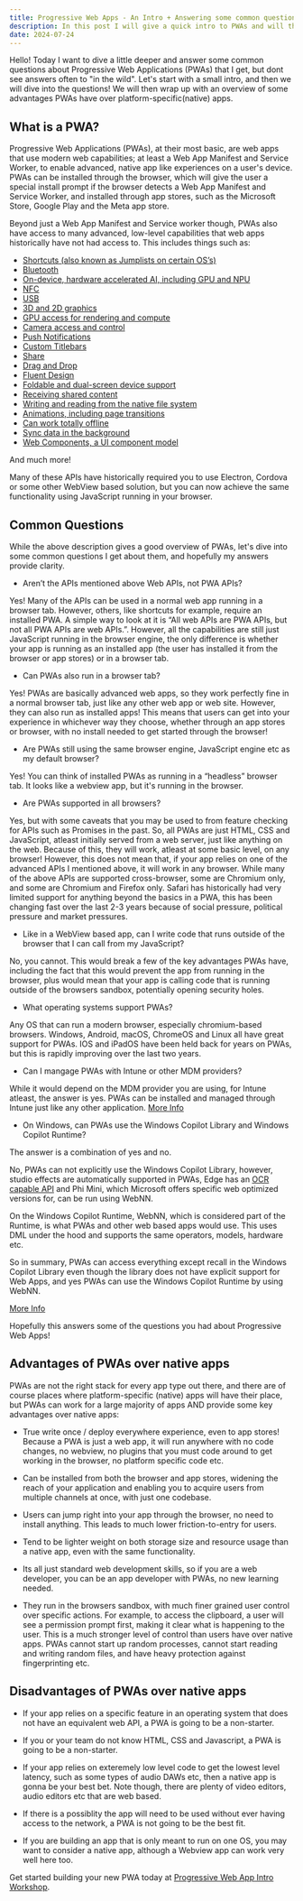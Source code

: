 ```yaml
---
title: Progressive Web Apps - An Intro + Answering some common questions 
description: In this post I will give a quick intro to PWAs and will then answer some common questions about PWAs!
date: 2024-07-24
---
```


Hello! Today I want to dive a little deeper and answer some common questions about Progressive Web Applications (PWAs) that I get, but dont see answers often to "in the wild". Let's start with a small intro, and then we will dive into the questions! We will then wrap up with an overview of some advantages PWAs have over platform-specific(native) apps.

## What is a PWA?

Progressive Web Applications (PWAs), at their most basic, are web apps that use modern web capabilities; at least a Web App Manifest and Service Worker, to enable advanced, native app like experiences on a user's device. PWAs can be installed through the browser, which will give the user a special install prompt if the browser detects a Web App Manifest and Service Worker, and installed through app stores, such as the Microsoft Store, Google Play and the Meta app store. 

Beyond just a Web App Manifest and Service worker though, PWAs also have access to many advanced, low-level capabilities that web apps historically have not had access to. This includes things such as:

- [Shortcuts (also known as Jumplists on certain OS’s)](https://docs.pwabuilder.com/#/home/native-features?id=shortcuts)
- [Bluetooth](https://medium.com/going-fullstack/interact-with-bluetooth-devices-using-the-web-bluetooth-api-7984b2509939)
- [On-device, hardware accelerated AI, including GPU and NPU](https://onnxruntime.ai/docs/get-started/with-javascript/web.html)
- [NFC](https://developer.chrome.com/docs/capabilities/nfc)
- [USB](https://developer.chrome.com/docs/capabilities/usb)
- [3D and 2D graphics](https://developer.mozilla.org/en-US/docs/Web/API/WebGL_API)
- [GPU access for rendering and compute](https://developer.chrome.com/blog/webgpu-cross-platform/)
- [Camera access and control](https://developer.chrome.com/blog/imagecapture/)
- [Push Notifications](https://docs.pwabuilder.com/#/home/native-features?id=push-notifications)
- [Custom Titlebars](https://docs.pwabuilder.com/#/home/native-features?id=window-controls-overlay)
- [Share](https://docs.pwabuilder.com/#/home/native-features?id=web-share-api)
- [Drag and Drop](https://developer.mozilla.org/en-US/docs/Web/API/HTML_Drag_and_Drop_API)
- [Fluent Design](https://learn.microsoft.com/en-us/fluent-ui/web-components/)
- [Foldable and dual-screen device support](https://developer.chrome.com/blog/foldable-apis-ot)
- [Receiving shared content](https://docs.pwabuilder.com/#/home/native-features?id=how-to-share-to-your-pwa)
- [Writing and reading from the native file system](https://learn.microsoft.com/en-us/microsoft-edge/progressive-web-apps-chromium/how-to/offline#file-system-access)
- [Animations, including page transitions](https://developer.chrome.com/docs/web-platform/view-transitions/)
- [Can work totally offline](https://learn.microsoft.com/en-us/microsoft-edge/progressive-web-apps-chromium/how-to/service-workers)
- [Sync data in the background](https://docs.pwabuilder.com/#/home/native-features?id=background-sync)
- [Web Components, a UI component model](https://developer.mozilla.org/en-US/docs/Web/API/Web_Components)

And much more!

Many of these APIs have historically required you to use Electron, Cordova or some other WebView based solution, but you can now achieve the same functionality using JavaScript running in your browser.

## Common Questions

While the above description gives a good overview of PWAs, let's dive into some common questions I get about them, and hopefully my answers provide clarity.

- Aren’t the APIs mentioned above Web APIs, not PWA APIs?  

Yes! Many of the APIs can be used in a normal web app running in a browser tab. However, others, like shortcuts for example, require an installed PWA. A simple way to look at it is “All web APIs are PWA APIs, but not all PWA APIs are web APIs.”. However, all the capabilities are still just JavaScript running in the browser engine, the only difference is whether your app is running as an installed app (the user has installed it from the browser or app stores) or in a browser tab.

- Can PWAs also run in a browser tab?  

Yes! PWAs are basically advanced web apps, so they work perfectly fine in a normal browser tab, just like any other web app or web site. However, they can also run as installed apps! This means that users can get into your experience in whichever way they choose, whether through an app stores or browser, with no install needed to get started through the browser!

- Are PWAs still using the same browser engine, JavaScript engine etc as my default browser?  

Yes! You can think of installed PWAs as running in a “headless” browser tab. It looks like a webview app, but it's running in the browser.

- Are PWAs supported in all browsers?  

Yes, but with some caveats that you may be used to from feature checking for APIs such as Promises in the past. So, all PWAs are just HTML, CSS and JavaScript, atleast initially served from a web server, just like anything on the web. Because of this, they will work, atleast at some basic level, on any browser! However, this does not mean that, if your app relies on one of the advanced APIs I mentioned above, it will work in any browser. While many of the above APIs are supported cross-browser, some are Chromium only, and some are Chromium and Firefox only. Safari has historically had very limited support for anything beyond the basics in a PWA, this has been changing fast over the last 2-3 years because of social pressure, political pressure and market pressures.  

- Like in a WebView based app, can I write code that runs outside of the browser that I can call from my JavaScript?  

No, you cannot. This would break a few of the key advantages PWAs have, including the fact that this would prevent the app from running in the browser, plus would mean that your app is calling code that is running outside of the browsers sandbox, potentially opening security holes.

- What operating systems support PWAs?

Any OS that can run a modern browser, especially chromium-based browsers. Windows, Android, macOS, ChromeOS and Linux all have great support for PWAs. IOS and iPadOS have been held back for years on PWAs, but this is rapidly improving over the last two years.

- Can I mangage PWAs with Intune or other MDM providers?

While it would depend on the MDM provider you are using, for Intune atleast, the answer is yes. PWAs can be installed and managed through Intune just like any other application. [More Info](https://learn.microsoft.com/en-us/surface-hub/install-pwa-surface-hub)

- On Windows, can PWAs use the Windows Copilot Library and Windows Copilot Runtime? 

The answer is a combination of yes and no. 

No, PWAs can not explicitly use the Windows Copilot Library, however, studio effects are automatically supported in PWAs, Edge has an [OCR capable API](https://developer.chrome.com/docs/capabilities/shape-detection) and Phi Mini, which Microsoft offers specific web optimized versions for, can be run using WebNN. 

On the Windows Copilot Runtime, WebNN, which is considered part of the Runtime, is what PWAs and other web based apps would use. This uses DML under the hood and supports the same operators, models, hardware etc.

So in summary, PWAs can access everything except recall in the Windows Copilot Library even though the library does not have explicit support for Web Apps, and yes PWAs can use the Windows Copilot Runtime by using WebNN.

[More Info](https://learn.microsoft.com/en-us/windows/ai/directml/webnn-overview)

Hopefully this answers some of the questions you had about Progressive Web Apps!

## Advantages of PWAs over native apps

PWAs are not the right stack for every app type out there, and there are of course places where platform-specific (native) apps will have their place, but PWAs can work for a large majority of apps AND provide some key advantages over native apps:

- True write once / deploy everywhere experience, even to app stores! Because a PWA is just a web app, it will run anywhere with no code changes, no webview, no plugins that you must code around to get working in the browser, no platform specific code etc.

- Can be installed from both the browser and app stores, widening the reach of your application and enabling you to acquire users from multiple channels at once, with just one codebase.  

- Users can jump right into your app through the browser, no need to install anything. This leads to much lower friction-to-entry for users.

- Tend to be lighter weight on both storage size and resource usage than a native app, even with the same functionality.  

- Its all just standard web development skills, so if you are a web developer, you can be an app developer with PWAs, no new learning needed.

- They run in the browsers sandbox, with much finer grained user control over specific actions. For example, to access the clipboard, a user will see a permission prompt first, making it clear what is happening to the user. This is a much stronger level of control than users have over native apps. PWAs cannot start up random processes, cannot start reading and writing random files, and have heavy protection against fingerprinting etc.

## Disadvantages of PWAs over native apps

- If your app relies on a specific feature in an operating system that does not have an equivalent web API, a PWA is going to be a non-starter.

- If you or your team do not know HTML, CSS and Javascript, a PWA is going to be a non-starter.

- If your app relies on exteremely low level code to get the lowest level latency, such as some types of audio DAWs etc, then a native app is gonna be your best bet. Note though, there are plenty of video editors, audio editors etc that are web based.

- If there is a possiblity the app will need to be used without ever having access to the network, a PWA is not going to be the best fit.

- If you are building an app that is only meant to run on one OS, you may want to consider a native app, although a Webview app can work very well here too.


Get started building your new PWA today at [Progressive Web App Intro Workshop](https://docs.pwabuilder.com/#/home/pwa-workshop).  
